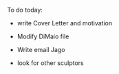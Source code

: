 To do today:
- write Cover Letter and motivation
- Modify DiMaio file


- Write email Jago
- look for other sculptors